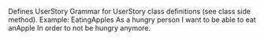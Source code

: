 Defines UserStory Grammar for UserStory class definitions (see class side method).
Example:
EatingApples
As a hungry person
I want to be able to eat anApple
In order to not be hungry anymore.